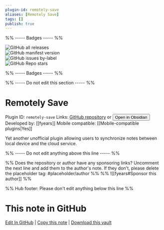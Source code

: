 ```yaml
---
plugin-id: remotely-save
aliases: [Remotely Save]
tags: []
publish: true
---
```


%% ----- Badges ----- %%

![GitHub all releases](https://img.shields.io/github/downloads/fyears/remotely-save/total?color=573E7A&logo=github&style=for-the-badge)  
![GitHub manifest version](https://img.shields.io/github/manifest-json/v/fyears/remotely-save?color=573E7A&logo=github&style=for-the-badge)  
![GitHub issues by-label](https://img.shields.io/github/issues/fyears/remotely-save/help%20wanted?color=573E7A&logo=github&style=for-the-badge)  
![GitHub Repo stars](https://img.shields.io/github/stars/fyears/remotely-save?color=573E7A&logo=github&style=for-the-badge)

%% ----- Badges ----- %%

%% ----- Do not edit this section ----- %%

# Remotely Save

Plugin ID: `remotely-save`
Links: [GitHub repository](https://github.com/fyears/remotely-save) or [<button id=HH>Open in Obsidian</button>](obsidian://show-plugin?id=remotely-save)
Developed by: [[fyears]]
Mobile compatible: [[Mobile-compatible plugins|Yes]]

Yet another unofficial plugin allowing users to synchronize notes between local device and the cloud service.

%% ----- Do not edit anything above this line ----- %%

%% Does the repository or author have any sponsoring links? Uncomment the next line and add them to the author's note. If they don't, please delete the placeholder tag: #placeholder/author %%
%% ![[fyears#Sponsor this author]] %%

%% Hub footer: Please don't edit anything below this line %%

# This note in GitHub

<span class="git-footer">[Edit In GitHub](https://github.dev/obsidian-community/obsidian-hub/blob/main/02%20-%20Community%20Expansions/02.05%20All%20Community%20Expansions/Plugins/remotely-save.md "git-hub-edit-note") | [Copy this note](https://raw.githubusercontent.com/obsidian-community/obsidian-hub/main/02%20-%20Community%20Expansions/02.05%20All%20Community%20Expansions/Plugins/remotely-save.md "git-hub-copy-note") | [Download this vault](https://github.com/obsidian-community/obsidian-hub/archive/refs/heads/main.zip "git-hub-download-vault") </span>
